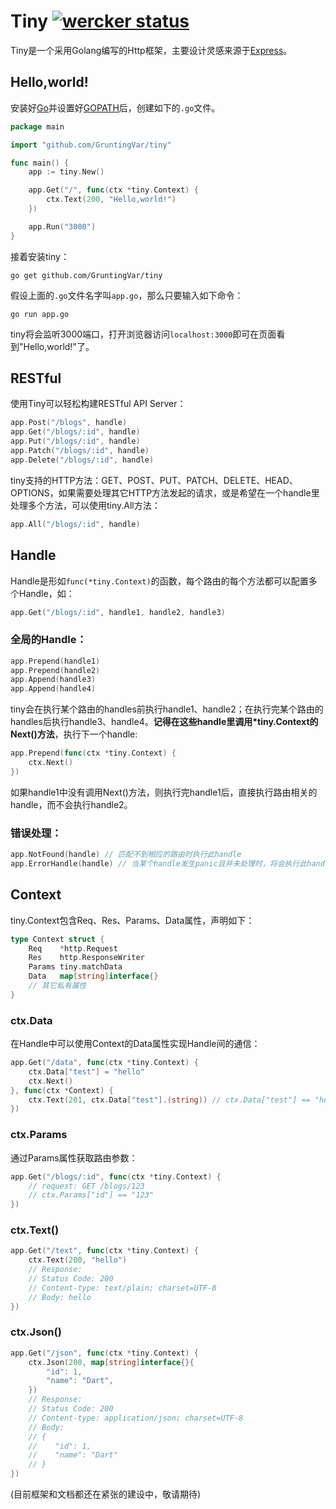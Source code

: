 # Tiny [![wercker status](https://app.wercker.com/status/6df44e4c942054978d3ee6998a31c8ed/s "wercker status")](https://app.wercker.com/project/bykey/6df44e4c942054978d3ee6998a31c8ed)

Tiny是一个采用Golang编写的Http框架，主要设计灵感来源于[Express](http://expressjs.com/)。

## Hello,world!
安装好[Go](http://golang.org/)并设置好[GOPATH](http://golang.org/doc/code.html#GOPATH)后，创建如下的`.go`文件。
~~~ go
package main

import "github.com/GruntingVar/tiny"

func main() {
    app := tiny.New()

    app.Get("/", func(ctx *tiny.Context) {
        ctx.Text(200, "Hello,world!")
    })

    app.Run("3000")
}
~~~

接着安装tiny：
~~~
go get github.com/GruntingVar/tiny
~~~

假设上面的`.go`文件名字叫`app.go`，那么只要输入如下命令：
~~~
go run app.go
~~~

tiny将会监听3000端口，打开浏览器访问`localhost:3000`即可在页面看到"Hello,world!"了。

## RESTful
使用Tiny可以轻松构建RESTful API Server：
~~~go
app.Post("/blogs", handle)
app.Get("/blogs/:id", handle)
app.Put("/blogs/:id", handle)
app.Patch("/blogs/:id", handle)
app.Delete("/blogs/:id", handle)
~~~

tiny支持的HTTP方法：GET、POST、PUT、PATCH、DELETE、HEAD、OPTIONS，如果需要处理其它HTTP方法发起的请求，或是希望在一个handle里处理多个方法，可以使用tiny.All方法：
~~~go
app.All("/blogs/:id", handle)
~~~

## Handle
Handle是形如`func(*tiny.Context)`的函数，每个路由的每个方法都可以配置多个Handle，如：
~~~go
app.Get("/blogs/:id", handle1, handle2, handle3)
~~~

### 全局的Handle：
~~~go
app.Prepend(handle1)
app.Prepend(handle2)
app.Append(handle3)
app.Append(handle4)
~~~
tiny会在执行某个路由的handles前执行handle1、handle2；在执行完某个路由的handles后执行handle3、handle4。__记得在这些handle里调用*tiny.Context的Next()方法__，执行下一个handle:
~~~go
app.Prepend(func(ctx *tiny.Context) {
    ctx.Next()
})
~~~
如果handle1中没有调用Next()方法，则执行完handle1后，直接执行路由相关的handle，而不会执行handle2。

### 错误处理：
~~~go
app.NotFound(handle) // 匹配不到相应的路由时执行此handle
app.ErrorHandle(handle) // 当某个handle发生panic且并未处理时，将会执行此handle
~~~

## Context
tiny.Context包含Req、Res、Params、Data属性，声明如下：
~~~go
type Context struct {
    Req    *http.Request
    Res    http.ResponseWriter
    Params tiny.matchData
    Data   map[string]interface{}
    // 其它私有属性
}
~~~

### ctx.Data
在Handle中可以使用Context的Data属性实现Handle间的通信：
~~~go
app.Get("/data", func(ctx *tiny.Context) {
    ctx.Data["test"] = "hello"
    ctx.Next()
}, func(ctx *Context) {
    ctx.Text(201, ctx.Data["test"].(string)) // ctx.Data["test"] == "hello"
})
~~~

### ctx.Params
通过Params属性获取路由参数：
~~~go
app.Get("/blogs/:id", func(ctx *tiny.Context) {
    // request: GET /blogs/123
    // ctx.Params["id"] == "123"
})
~~~

### ctx.Text()
~~~go
app.Get("/text", func(ctx *tiny.Context) {
    ctx.Text(200, "hello")
    // Response:
    // Status Code: 200
    // Content-type: text/plain; charset=UTF-8
    // Body: hello
})
~~~

### ctx.Json()
~~~go
app.Get("/json", func(ctx *tiny.Context) {
    ctx.Json(200, map[string]interface{}{
        "id": 1,
        "name": "Dart",
    })
    // Response:
    // Status Code: 200
    // Content-type: application/json; charset=UTF-8
    // Body:
    // {
    //    "id": 1,
    //    "name": "Dart"
    // }
})
~~~

(目前框架和文档都还在紧张的建设中，敬请期待)